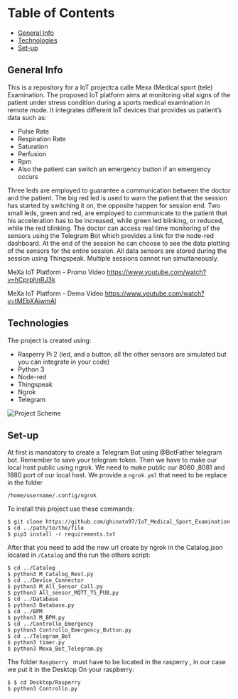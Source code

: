 # Table of Contents
* [General Info](#general-info)
* [Technologies](#technologies)
* [Set-up](#set-up)


## General Info
This is a repository for a IoT projectca calle Mexa (Medical sport (tele) Examination.
The proposed IoT platform aims at monitoring vital signs of the patient under stress condition during a sports medical examination in remote mode. 
It integrates different IoT devices that provides us patient’s data such as:
- Pulse Rate
- Respiration Rate
- Saturation
- Perfusion
- Rpm
- Also the patient can switch an emergency button if an emergency occurs

Three leds are employed to guarantee a communication between the doctor and the patient. 
The big red led is used to warn the patient that the session has started by switching it on, the opposite happen for session end.  Two small leds, green and red, are employed to communicate to the patient that his acceleration has to be increased, while green led blinking, or reduced, while the red blinking. 
The doctor can access real time monitoring of the sensors using the Telegram Bot which provides a link for the 
node-red dashboard. At the end of the session he can choose to see the data plotting of the sensors for the entire session. All data sensors are stored during the session using Thingspeak. Multiple sessions cannot run simultaneously. 

MeXa IoT Platform - Promo Video
https://www.youtube.com/watch?v=hCprphnRJ3k

MeXa IoT Platform - Demo Video
https://www.youtube.com/watch?v=tMEbXAjwmAI

## Technologies
The project is created using:
- Rasperry Pi 2 (led, and a button; all the other sensors are simulated but you can integrate in your code)
- Python 3
- Node-red
- Thingspeak
- Ngrok
- Telegram

 ![Project Scheme](IoT_Medical_Sport_Examination/image/)



## Set-up
At first is mandatory to create a Telegram Bot using @BotFather telegram bot. Remember to save your telegram token.
Then we have to make our local host public using ngrok. We need to make public our 8080 ,8081 and 1880 port of our local host.
We provide a ``` ngrok.yml ``` that need to be replace in the folder  
```
/home/username/.config/ngrok
```
To install this project use these commands: 
```
$ git clone https://github.com/ghinato97/IoT_Medical_Sport_Examination
$ cd ../path/to/the/file
$ pip3 install -r requirements.txt 
```
After that you need to add the new url  create by ngrok in the Catalog.json located in ```/Catalog``` and the run the others script:

```
$ cd ../Catalog
$ python3 M_Catalog_Rest.py
$ cd ../Device_Connector
$ python3 M_All_Sensor_Call.py
$ python3 All_sensor_MQTT_TS_PUB.py
$ cd ../Database
$ python3 Database.py
$ cd ../BPM
$ python3 M_BPM.py
$ cd ../Controllo_Emergency
$ python3 Controllo_Emergency_Button.py
$ cd ../Telegram_Bot
$ python3 timer.py
$ python3 Mexa_Bot_Telegram.py
```
The folder ```Raspberry ```  must have to be located in the rasperry , in our case we put it in the Desktop 
On your raspberry:
```
$ $ cd Desktop/Rasperry
$ python3 Controllo.py
```

 




